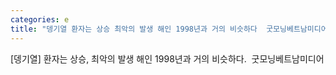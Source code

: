 ```yaml
---
categories: e
title: "뎅기열 환자는 상승 최악의 발생 해인 1998년과 거의 비슷하다  굿모닝베트남미디어"
---
```

[뎅기열] 환자는 상승, 최악의 발생 해인 1998년과 거의 비슷하다.&nbsp;&nbsp;굿모닝베트남미디어